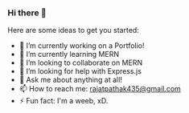 ### Hi there 👋

Here are some ideas to get you started:

- 🔭 I’m currently working on a Portfolio!
- 🌱 I’m currently learning MERN
- 👯 I’m looking to collaborate on MERN
- 🤔 I’m looking for help with Express.js
- 💬 Ask me about anything at all!
- 📫 How to reach me: rajatpathak435@gmail.com
- ⚡ Fun fact: I'm a weeb, xD.
